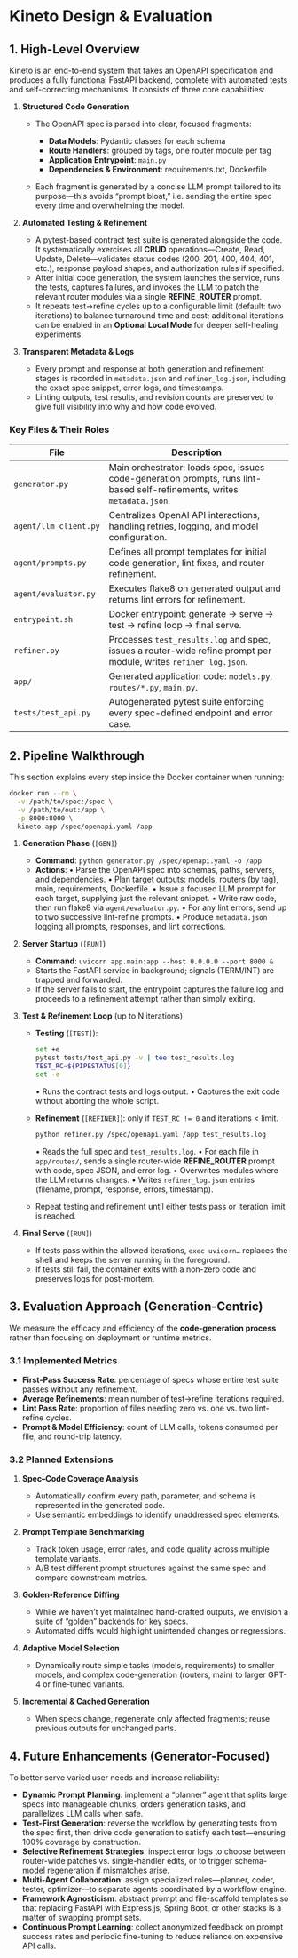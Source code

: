 # Kineto Design & Evaluation

## 1. High-Level Overview

Kineto is an end-to-end system that takes an OpenAPI specification and produces a fully functional FastAPI backend, complete with automated tests and self-correcting mechanisms. It consists of three core capabilities:

1. **Structured Code Generation**

   * The OpenAPI spec is parsed into clear, focused fragments:

     * **Data Models**: Pydantic classes for each schema
     * **Route Handlers**: grouped by tags, one router module per tag
     * **Application Entrypoint**: `main.py`
     * **Dependencies & Environment**: requirements.txt, Dockerfile
   * Each fragment is generated by a concise LLM prompt tailored to its purpose—this avoids “prompt bloat,” i.e. sending the entire spec every time and overwhelming the model.

2. **Automated Testing & Refinement**

   * A pytest-based contract test suite is generated alongside the code. It systematically exercises all **CRUD** operations—Create, Read, Update, Delete—validates status codes (200, 201, 400, 404, 401, etc.), response payload shapes, and authorization rules if specified.
   * After initial code generation, the system launches the service, runs the tests, captures failures, and invokes the LLM to patch the relevant router modules via a single **REFINE\_ROUTER** prompt.
   * It repeats test→refine cycles up to a configurable limit (default: two iterations) to balance turnaround time and cost; additional iterations can be enabled in an **Optional Local Mode** for deeper self-healing experiments.

3. **Transparent Metadata & Logs**

   * Every prompt and response at both generation and refinement stages is recorded in `metadata.json` and `refiner_log.json`, including the exact spec snippet, error logs, and timestamps.
   * Linting outputs, test results, and revision counts are preserved to give full visibility into why and how code evolved.

### Key Files & Their Roles

| File                  | Description                                                                                                              |
| --------------------- | ------------------------------------------------------------------------------------------------------------------------ |
| `generator.py`        | Main orchestrator: loads spec, issues code-generation prompts, runs lint-based self-refinements, writes `metadata.json`. |
| `agent/llm_client.py` | Centralizes OpenAI API interactions, handling retries, logging, and model configuration.                                 |
| `agent/prompts.py`    | Defines all prompt templates for initial code generation, lint fixes, and router refinement.                             |
| `agent/evaluator.py`  | Executes flake8 on generated output and returns lint errors for refinement.                                              |
| `entrypoint.sh`       | Docker entrypoint: generate → serve → test → refine loop → final serve.                                                  |
| `refiner.py`          | Processes `test_results.log` and spec, issues a router-wide refine prompt per module, writes `refiner_log.json`.         |
| `app/`                | Generated application code: `models.py`, `routes/*.py`, `main.py`.                                                       |
| `tests/test_api.py`   | Autogenerated pytest suite enforcing every spec-defined endpoint and error case.                                         |

## 2. Pipeline Walkthrough

This section explains every step inside the Docker container when running:

```bash
docker run --rm \
  -v /path/to/spec:/spec \
  -v /path/to/out:/app \
  -p 8000:8000 \
  kineto-app /spec/openapi.yaml /app
```

1. **Generation Phase** (`[GEN]`)

   * **Command**: `python generator.py /spec/openapi.yaml -o /app`
   * **Actions**:
     • Parse the OpenAPI spec into schemas, paths, servers, and dependencies.
     • Plan target outputs: models, routers (by tag), main, requirements, Dockerfile.
     • Issue a focused LLM prompt for each target, supplying just the relevant snippet.
     • Write raw code, then run flake8 via `agent/evaluator.py`.
     • For any lint errors, send up to two successive lint-refine prompts.
     • Produce `metadata.json` logging all prompts, responses, and lint corrections.

2. **Server Startup** (`[RUN]`)

   * **Command**: `uvicorn app.main:app --host 0.0.0.0 --port 8000 &`
   * Starts the FastAPI service in background; signals (TERM/INT) are trapped and forwarded.
   * If the server fails to start, the entrypoint captures the failure log and proceeds to a refinement attempt rather than simply exiting.

3. **Test & Refinement Loop** (up to N iterations)

   * **Testing** (`[TEST]`):

     ```bash
     set +e
     pytest tests/test_api.py -v | tee test_results.log
     TEST_RC=${PIPESTATUS[0]}
     set -e
     ```

     • Runs the contract tests and logs output.
     • Captures the exit code without aborting the whole script.
   * **Refinement** (`[REFINER]`): only if `TEST_RC != 0` and iterations < limit.

     ```bash
     python refiner.py /spec/openapi.yaml /app test_results.log
     ```

     • Reads the full spec and `test_results.log`.
     • For each file in `app/routes/`, sends a single router-wide **REFINE\_ROUTER** prompt with code, spec JSON, and error log.
     • Overwrites modules where the LLM returns changes.
     • Writes `refiner_log.json` entries (filename, prompt, response, errors, timestamp).
   * Repeat testing and refinement until either tests pass or iteration limit is reached.

4. **Final Serve** (`[RUN]`)

   * If tests pass within the allowed iterations, `exec uvicorn…` replaces the shell and keeps the server running in the foreground.
   * If tests still fail, the container exits with a non-zero code and preserves logs for post-mortem.

## 3. Evaluation Approach (Generation-Centric)

We measure the efficacy and efficiency of the **code-generation process** rather than focusing on deployment or runtime metrics.

### 3.1 Implemented Metrics

* **First-Pass Success Rate**: percentage of specs whose entire test suite passes without any refinement.
* **Average Refinements**: mean number of test→refine iterations required.
* **Lint Pass Rate**: proportion of files needing zero vs. one vs. two lint-refine cycles.
* **Prompt & Model Efficiency**: count of LLM calls, tokens consumed per file, and round-trip latency.

### 3.2 Planned Extensions

1. **Spec–Code Coverage Analysis**

   * Automatically confirm every path, parameter, and schema is represented in the generated code.
   * Use semantic embeddings to identify unaddressed spec elements.

2. **Prompt Template Benchmarking**

   * Track token usage, error rates, and code quality across multiple template variants.
   * A/B test different prompt structures against the same spec and compare downstream metrics.

3. **Golden-Reference Diffing**

   * While we haven’t yet maintained hand-crafted outputs, we envision a suite of “golden” backends for key specs.
   * Automated diffs would highlight unintended changes or regressions.

4. **Adaptive Model Selection**

   * Dynamically route simple tasks (models, requirements) to smaller models, and complex code-generation (routers, main) to larger GPT-4 or fine-tuned variants.

5. **Incremental & Cached Generation**

   * When specs change, regenerate only affected fragments; reuse previous outputs for unchanged parts.

## 4. Future Enhancements (Generator-Focused)

To better serve varied user needs and increase reliability:

* **Dynamic Prompt Planning**: implement a “planner” agent that splits large specs into manageable chunks, orders generation tasks, and parallelizes LLM calls when safe.
* **Test-First Generation**: reverse the workflow by generating tests from the spec first, then drive code generation to satisfy each test—ensuring 100% coverage by construction.
* **Selective Refinement Strategies**: inspect error logs to choose between router-wide patches vs. single-handler edits, or to trigger schema-model regeneration if mismatches arise.
* **Multi-Agent Collaboration**: assign specialized roles—planner, coder, tester, optimizer—to separate agents coordinated by a workflow engine.
* **Framework Agnosticism**: abstract prompt and file-scaffold templates so that replacing FastAPI with Express.js, Spring Boot, or other stacks is a matter of swapping prompt sets.
* **Continuous Prompt Learning**: collect anonymized feedback on prompt success rates and periodic fine-tuning to reduce reliance on expensive API calls.

